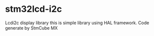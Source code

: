 # stm32lcd-i2c
Lcdi2c display library
this is simple library using HAL framework.
Code generate by StmCube MX
